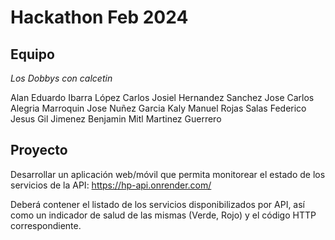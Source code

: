 # Hackathon Feb 2024

## Equipo

*Los Dobbys con calcetin*

Alan Eduardo Ibarra López
Carlos Josiel Hernandez Sanchez
Jose Carlos Alegria Marroquin
Jose Nuñez Garcia
Kaly Manuel Rojas Salas
Federico Jesus Gil Jimenez
Benjamin Mitl Martinez Guerrero

## Proyecto

Desarrollar un aplicación web/móvil que permita monitorear el estado de los servicios de la API: https://hp-api.onrender.com/

Deberá contener el listado de los servicios disponibilizados por API, así como un indicador de salud de las mismas (Verde, Rojo) y el código HTTP correspondiente.
